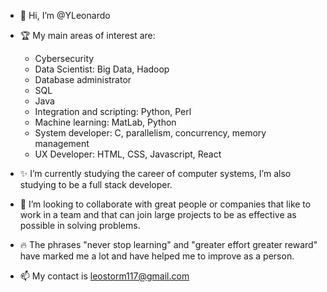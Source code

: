 - 👋 Hi, I’m @YLeonardo

- 🏆 My main areas of interest are:

     - Cybersecurity
     - Data Scientist: Big Data, Hadoop
     - Database administrator
     - SQL
     - Java
     - Integration and scripting: Python, Perl
     - Machine learning: MatLab, Python
     - System developer: C, parallelism, concurrency, memory management
     - UX Developer: HTML, CSS, Javascript, React

- ✨ I’m currently studying the career of computer systems, I’m also studying to be a full stack developer.

- 🤝 I’m looking to collaborate with great people or companies that like to work in a team and that can join large projects to be as effective as possible in solving problems.

- 🔥 The phrases "never stop learning" and "greater effort greater reward" have marked me a lot and have helped me to improve as a person.

- 📫 My contact is leostorm117@gmail.com




